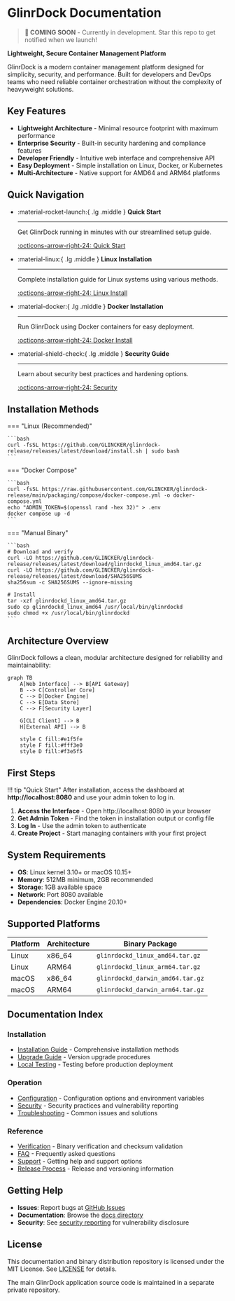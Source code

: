 # GlinrDock Documentation

> **🚧 COMING SOON** - Currently in development. Star this repo to get notified when we launch!

**Lightweight, Secure Container Management Platform**

GlinrDock is a modern container management platform designed for simplicity, security, and performance. Built for developers and DevOps teams who need reliable container orchestration without the complexity of heavyweight solutions.

## Key Features

- **Lightweight Architecture** - Minimal resource footprint with maximum performance
- **Enterprise Security** - Built-in security hardening and compliance features  
- **Developer Friendly** - Intuitive web interface and comprehensive API
- **Easy Deployment** - Simple installation on Linux, Docker, or Kubernetes
- **Multi-Architecture** - Native support for AMD64 and ARM64 platforms

## Quick Navigation

<div class="grid cards" markdown>

-   :material-rocket-launch:{ .lg .middle } **Quick Start**
    
    ---
    
    Get GlinrDock running in minutes with our streamlined setup guide.
    
    [:octicons-arrow-right-24: Quick Start](QUICKSTART.md)

-   :material-linux:{ .lg .middle } **Linux Installation**
    
    ---
    
    Complete installation guide for Linux systems using various methods.
    
    [:octicons-arrow-right-24: Linux Install](INSTALL_LINUX.md)

-   :material-docker:{ .lg .middle } **Docker Installation**
    
    ---
    
    Run GlinrDock using Docker containers for easy deployment.
    
    [:octicons-arrow-right-24: Docker Install](INSTALL_DOCKER.md)

-   :material-shield-check:{ .lg .middle } **Security Guide**
    
    ---
    
    Learn about security best practices and hardening options.
    
    [:octicons-arrow-right-24: Security](SECURITY.md)

</div>

## Installation Methods

=== "Linux (Recommended)"

    ```bash
    curl -fsSL https://github.com/GLINCKER/glinrdock-release/releases/latest/download/install.sh | sudo bash
    ```

=== "Docker Compose"

    ```bash
    curl -fsSL https://raw.githubusercontent.com/GLINCKER/glinrdock-release/main/packaging/compose/docker-compose.yml -o docker-compose.yml
    echo "ADMIN_TOKEN=$(openssl rand -hex 32)" > .env
    docker compose up -d
    ```

=== "Manual Binary"

    ```bash
    # Download and verify
    curl -LO https://github.com/GLINCKER/glinrdock-release/releases/latest/download/glinrdockd_linux_amd64.tar.gz
    curl -LO https://github.com/GLINCKER/glinrdock-release/releases/latest/download/SHA256SUMS
    sha256sum -c SHA256SUMS --ignore-missing
    
    # Install
    tar -xzf glinrdockd_linux_amd64.tar.gz
    sudo cp glinrdockd_linux_amd64 /usr/local/bin/glinrdockd
    sudo chmod +x /usr/local/bin/glinrdockd
    ```

## Architecture Overview

GlinrDock follows a clean, modular architecture designed for reliability and maintainability:

```mermaid
graph TB
    A[Web Interface] --> B[API Gateway]
    B --> C[Controller Core]
    C --> D[Docker Engine]
    C --> E[Data Store]
    C --> F[Security Layer]
    
    G[CLI Client] --> B
    H[External API] --> B
    
    style C fill:#e1f5fe
    style F fill:#fff3e0
    style D fill:#f3e5f5
```

## First Steps

!!! tip "Quick Start"
    After installation, access the dashboard at **http://localhost:8080** and use your admin token to log in.

1. **Access the Interface** - Open http://localhost:8080 in your browser
2. **Get Admin Token** - Find the token in installation output or config file  
3. **Log In** - Use the admin token to authenticate
4. **Create Project** - Start managing containers with your first project

## System Requirements

- **OS**: Linux kernel 3.10+ or macOS 10.15+
- **Memory**: 512MB minimum, 2GB recommended
- **Storage**: 1GB available space
- **Network**: Port 8080 available
- **Dependencies**: Docker Engine 20.10+

## Supported Platforms

| Platform | Architecture | Binary Package |
|----------|--------------|----------------|
| Linux | x86_64 | `glinrdockd_linux_amd64.tar.gz` |
| Linux | ARM64 | `glinrdockd_linux_arm64.tar.gz` |
| macOS | x86_64 | `glinrdockd_darwin_amd64.tar.gz` |
| macOS | ARM64 | `glinrdockd_darwin_arm64.tar.gz` |

## Documentation Index

### Installation
- [Installation Guide](INSTALL.md) - Comprehensive installation methods
- [Upgrade Guide](UPGRADE.md) - Version upgrade procedures
- [Local Testing](LOCAL_TESTING.md) - Testing before production deployment

### Operation
- [Configuration](CONFIG.md) - Configuration options and environment variables
- [Security](SECURITY.md) - Security practices and vulnerability reporting
- [Troubleshooting](TROUBLESHOOTING.md) - Common issues and solutions

### Reference
- [Verification](VERIFY.md) - Binary verification and checksum validation
- [FAQ](FAQ.md) - Frequently asked questions
- [Support](SUPPORT.md) - Getting help and support options
- [Release Process](RELEASE_PROCESS.md) - Release and versioning information

## Getting Help

- **Issues**: Report bugs at [GitHub Issues](https://github.com/GLINCKER/glinrdock-release/issues)
- **Documentation**: Browse the [docs directory](https://github.com/GLINCKER/glinrdock-release/tree/main/docs)
- **Security**: See [security reporting](SECURITY.md) for vulnerability disclosure

## License

This documentation and binary distribution repository is licensed under the MIT License. See [LICENSE](https://github.com/GLINCKER/glinrdock/blob/main/LICENSE) for details.

The main GlinrDock application source code is maintained in a separate private repository.